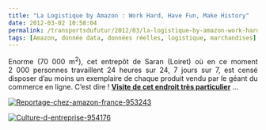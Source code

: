 ```yaml
---
title: "La Logistique by Amazon : Work Hard, Have Fun, Make History"
date: 2012-03-02 10:58:04
permalink: /transportsdufutur/2012/03/la-logistique-by-amazon-work-hard-have-fun-make-history.html
tags: [Amazon, donnée data, données réelles, logistique, marchandises]
---
```


<p style="text-align: justify">Enorme (70 000 m<sup>2</sup>), cet entrepôt de Saran (Loiret) où en ce moment  2 000 personnes travaillent 24 heures sur 24, 7 jours sur 7, est censé  disposer d’au moins un exemplaire de chaque produit vendu par le géant  du commerce en ligne. C’est dire ! <a href="http://www.journaldunet.com/ebusiness/commerce/reportage-chez-amazon-france/" target="_blank"><strong>Visite de cet endroit très  particulier</strong></a> ...</p> <p style="text-align: justify"><a href="https://gabrielplassat.github.io/transportsdufutur/wp-content/uploads/sites/6/old/6a0120a66d2ad4970b0167634365bd970b-800wi.jpg" rel="lightbox"><img alt="Reportage-chez-amazon-france-953243" class="asset  asset-image at-xid-6a0120a66d2ad4970b0167634365bd970b" src="/wp-content/uploads/sites/6/old/6a0120a66d2ad4970b0167634365bd970b-500wi.jpg" style="margin-left: auto;margin-right: auto" title="Reportage-chez-amazon-france-953243" /></a></p> <p style="text-align: justify"><a href="https://gabrielplassat.github.io/transportsdufutur/wp-content/uploads/sites/6/old/6a0120a66d2ad4970b0163024ef2cf970d-800wi.jpg" rel="lightbox"> </a></p>  <!--more-->  <a href="https://gabrielplassat.github.io/transportsdufutur/wp-content/uploads/sites/6/old/6a0120a66d2ad4970b0168e845077a970c-800wi.jpg" rel="lightbox"><img alt="Culture-d-entreprise-954176" class="asset  asset-image at-xid-6a0120a66d2ad4970b0168e845077a970c" src="/wp-content/uploads/sites/6/old/6a0120a66d2ad4970b0168e845077a970c-500wi.jpg" style="margin-left: auto;margin-right: auto" title="Culture-d-entreprise-954176" /></a> <p>              </p>
